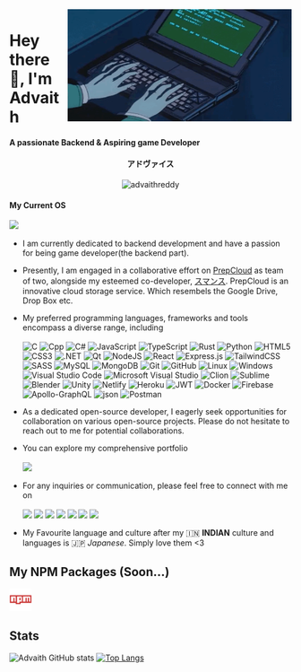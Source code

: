<img align="right" alt="Coding" width="400" height="200" src="https://github.com/advaithreddy/advaithreddy/blob/main/my_github.gif">
<h1 align="left">Hey there 👋, I'm Advaith</h1>
<h4 align="left">A passionate Backend & Aspiring game Developer</h4>
<h4 align="center">アドヴァイス</h4><p align="center"> <img src="https://komarev.com/ghpvc/?username=advaithreddy&label=Visitors&color=0e75b6&style=flat" alt="advaithreddy" /> </p>

<h4>My Current OS </h4>
<img src="https://img.shields.io/badge/ubuntu-E55604.svg?style=for-the-badge&logo=ubuntu&logoColor=white"/> 

- I am currently dedicated to backend development and have a passion for being game developer(the backend part).
- Presently, I am engaged in a collaborative effort on [PrepCloud](https://github.com/advaithreddy/Drive) as team of two, alongside my esteemed co-developer,
[スマンス](https://github.com/GaviniSumanth). PrepCloud is an innovative cloud storage service. Which resembels the Google Drive, Drop Box etc.

- My preferred programming languages, frameworks and tools encompass a diverse range, including </br> </br>
![C](https://img.shields.io/badge/C-%23121011.svg?style=for-the-badge&logo=c&logoColor=white)
![Cpp](https://img.shields.io/badge/C++-%3007ACC.svg?style=for-the-badge&logo=cplusplus&logoColor=white)
![C#](https://img.shields.io/badge/Csharp-%23563D7C.svg?style=for-the-badge&logo=csharp&logoColor=white)
![JavaScript](https://img.shields.io/badge/javascript-%23323330.svg?style=for-the-badge&logo=javascript&logoColor=%23F7DF1E)
![TypeScript](https://img.shields.io/badge/typescript-%23007ACC.svg?style=for-the-badge&logo=typescript&logoColor=white)
![Rust](https://img.shields.io/badge/rust-%23E34F26.svg?style=for-the-badge&logo=rust&logoColor=white)
![Python](https://img.shields.io/badge/python-3670A0?style=for-the-badge&logo=python&logoColor=ffdd54)
![HTML5](https://img.shields.io/badge/html5-%23E34F26.svg?style=for-the-badge&logo=html5&logoColor=white)
![CSS3](https://img.shields.io/badge/css3-%231572B6.svg?style=for-the-badge&logo=css3&logoColor=white)
![.NET](https://img.shields.io/badge/.NET-%23121011.svg?style=for-the-badge&logo=.net&logoColor=white)
![Qt](https://img.shields.io/badge/qt-%A2FF86.svg?style=for-the-badge&logo=qt&logoColor=white)
![NodeJS](https://img.shields.io/badge/node.js-6DA55F?style=for-the-badge&logo=node.js&logoColor=white)
![React](https://img.shields.io/badge/react-%2320232a.svg?style=for-the-badge&logo=react&logoColor=%2361DAFB)
![Express.js](https://img.shields.io/badge/express.js-%23404d59.svg?style=for-the-badge&logo=express&logoColor=%2361DAFB)
![TailwindCSS](https://img.shields.io/badge/tailwindcss-%2338B2AC.svg?style=for-the-badge&logo=tailwind-css&logoColor=white)
![SASS](https://img.shields.io/badge/SASS-hotpink.svg?style=for-the-badge&logo=SASS&logoColor=white)
![MySQL](https://img.shields.io/badge/mysql-8ECDDD.svg?style=for-the-badge&logo=mysql&logoColor=white)
![MongoDB](https://img.shields.io/badge/MongoDB-%234ea94b.svg?style=for-the-badge&logo=mongodb&logoColor=white)
![Git](https://img.shields.io/badge/git-%23F05033.svg?style=for-the-badge&logo=git&logoColor=white)
![GitHub](https://img.shields.io/badge/github-%23121011.svg?style=for-the-badge&logo=github&logoColor=white)
![Linux](https://img.shields.io/badge/linux-%2320232a.svg?style=for-the-badge&logo=linux&logoColor=white)
![Windows](https://img.shields.io/badge/windows-068FFF.svg?style=for-the-badge&logo=windows&logoColor=white)
![Visual Studio Code](https://img.shields.io/badge/VS%20Code-0078d7.svg?style=for-the-badge&logo=visual-studio-code&logoColor=white)
![Microsoft Visual Studio](https://img.shields.io/badge/Microsoft%20Visual%20Studio-5B0888.svg?style=for-the-badge&logo=visual-studio-code&logoColor=white)
![Clion](https://img.shields.io/badge/Clion-black.svg?style=for-the-badge&logo=clion&logoColor=white)
![Sublime](https://img.shields.io/badge/sublime%20text-EE9322.svg?style=for-the-badge&logo=sublimetext&logoColor=white)
![Blender](https://img.shields.io/badge/blender-FFC436.svg?style=for-the-badge&logo=blender&logoColor=white)
![Unity](https://img.shields.io/badge/unity-%23121011.svg?style=for-the-badge&logo=unity&logoColor=white)
![Netlify](https://img.shields.io/badge/netlify-%23000000.svg?style=for-the-badge&logo=netlify&logoColor=#00C7B7)
![Heroku](https://img.shields.io/badge/heroku-%23430098.svg?style=for-the-badge&logo=heroku&logoColor=white)
![JWT](https://img.shields.io/badge/JWT-black?style=for-the-badge&logo=JSON%20web%20tokens)
![Docker](https://img.shields.io/badge/Docker-22668D.svg?style=for-the-badge&logo=docker&logoColor=white)
![Firebase](https://img.shields.io/badge/Firebase-F8DE22.svg?style=for-the-badge&logo=firebase&logoColor=white)
![Apollo-GraphQL](https://img.shields.io/badge/-ApolloGraphQL-311C87?style=for-the-badge&logo=apollo-graphql)
![json](https://img.shields.io/badge/-json-FFA41B?style=for-the-badge&logo=json)
![Postman](https://img.shields.io/badge/postman-FD8D14.svg?style=for-the-badge&logo=postman&logoColor=white)

- As a dedicated open-source developer, I eagerly seek opportunities for collaboration on various open-source projects. Please do not hesitate to reach out to me for potential collaborations.
- You can explore my comprehensive portfolio </br> </br>
[<img src="https://img.shields.io/badge/Portfolio-%23000000.svg?style=for-the-badge&logo=firefox&logoColor=#FF7139"/>](https://advaithreddy.github.io/My_portfolio/)

- For any inquiries or communication, please feel free to connect with me on </br> </br>
[<img src="https://img.shields.io/badge/LinkedIn-blue?style=for-the-badge&logo=linkedin&logoColor=white"/>](https://www.linkedin.com/in/advaith05/)
[<img src="https://img.shields.io/badge/Gmail-red?style=for-the-badge&logo=gmail&logoColor=white"/>](mailto:advaithbaddam5@gmail.com)
[<img src="https://img.shields.io/badge/twitter-52B0E7?style=for-the-badge&logo=twitter&logoColor=white"/>](https://twitter.com/advaith2002)
[<img src="https://img.shields.io/badge/stackoverflow-ED8B00?style=for-the-badge&logo=stackoverflow&logoColor=white"/>](https://stackoverflow.com/users/22256071/advaith-reddy)
[<img src="https://img.shields.io/badge/codechef-6C3428?style=for-the-badge&logo=codechef&logoColor=white"/>](https://www.codechef.com/users/lazychef123)
[<img src="https://img.shields.io/badge/kaggle-5CD2E6?style=for-the-badge&logo=kaggle&logoColor=white"/>](https://www.kaggle.com/advaithreddy)
[<img src="https://img.shields.io/badge/leetcode-FFC436?style=for-the-badge&logo=leetcode&logoColor=white"/>](https://leetcode.com/cloneme/)

- My Favourite language and culture after my 🇮🇳 **INDIAN** culture and languages is 🇯🇵 *Japanese*. Simply love them <3

## My NPM Packages (Soon...)
[<img width="40" height="40" src="https://raw.githubusercontent.com/devicons/devicon/master/icons/npm/npm-original-wordmark.svg"/>](#)

## Stats

![Advaith GitHub stats](https://github-readme-stats.vercel.app/api?username=advaithreddy&show_icons=true&theme=radical)
[![Top Langs](https://github-readme-stats.vercel.app/api/top-langs/?username=advaithreddy&layout=compact&theme=dracula&langs_count=20)](https://github.com/anuraghazra/github-readme-stats)


